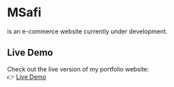 # MSafi
is an e-commerce website currently under development.

## Live Demo

Check out the live version of my portfolio website:  
👉 [Live Demo](https://my-website-seven-livid.vercel.app/)
